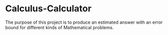 # Calculus-Calculator
The purpose of this project is to produce an estimated answer with an error bound for different kinds of Mathematical problems.
